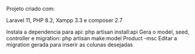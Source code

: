 
Projeto criado com:

Laravel 11, PHP 8.2, Xampp 3.3 e composer 2.7

Instala a dependencia para api: php artisan install:api
Gera o model, seed, controller e migration: php artisan make:model Product -msc
Editar a migration gerada para inserir as colunas desejadas